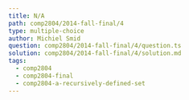 ```yaml
---
title: N/A
path: comp2804/2014-fall-final/4
type: multiple-choice
author: Michiel Smid
question: comp2804/2014-fall-final/4/question.ts
solution: comp2804/2014-fall-final/4/solution.md
tags:
  - comp2804
  - comp2804-final
  - comp2804-a-recursively-defined-set
---
```

